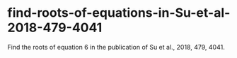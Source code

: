 # find-roots-of-equations-in-Su-et-al-2018-479-4041
Find the roots of equation 6 in the publication of Su et al., 2018, 479, 4041.
